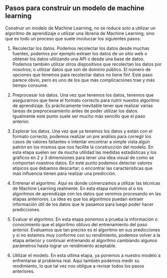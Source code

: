 ## Pasos para construir un modelo de machine learning

Construir un modelo de Machine Learning, no se reduce solo a utilizar un algoritmo de aprendizaje o utilizar una librería de Machine Learning; sino que es todo un proceso que suele involucrar los siguientes pasos:

1. Recolectar los datos. Podemos recolectar los datos desde muchas fuentes, podemos por ejemplo extraer los datos de un sitio web o obtener los datos utilizando una API o desde una base de datos. Podemos también utilizar otros dispositivos que recolectan los datos por nosotros; o utilizar datos que son de dominio público. El número de opciones que tenemos para recolectar datos no tiene fin!. Este paso parece obvio, pero es uno de los que más complicaciones trae y más tiempo consume.

2. Preprocesar los datos. Una vez que tenemos los datos, tenemos que asegurarnos que tiene el formato correcto para nutrir nuestro algoritmo de aprendizaje. Es prácticamente inevitable tener que realizar varias tareas de preprocesamiento antes de poder utilizar los datos. Igualmente este punto suele ser mucho más sencillo que el paso anterior.

3. Explorar los datos. Una vez que ya tenemos los datos y están con el formato correcto, podemos realizar un pre análisis para corregir los casos de valores faltantes o intentar encontrar a simple vista algún patrón en los mismos que nos facilite la construcción del modelo. En esta etapa suelen ser de mucha utilidad las medidas estadísticas y los gráficos en 2 y 3 dimensiones para tener una idea visual de como se comportan nuestros datos. En este punto podemos detectar valores atípicos que debamos descartar; o encontrar las características que más influencia tienen para realizar una predicción.

3. Entrenar el algoritmo. Aquí es donde comenzamos a utilizar las técnicas de Machine Learning realmente. En esta etapa nutrimos al o los algoritmos de aprendizaje con los datos que venimos procesando en las etapas anteriores. La idea es que los algoritmos puedan extraer información útil de los datos que le pasamos para luego poder hacer predicciones.

4. Evaluar el algoritmo. En esta etapa ponemos a prueba la información o conocimiento que el algoritmo obtuvo del entrenamiento del paso anterior. Evaluamos que tan preciso es el algoritmo en sus predicciones y si no estamos muy conforme con su rendimiento, podemos volver a la etapa anterior y continuar entrenando el algoritmo cambiando algunos parámetros hasta lograr un rendimiento aceptable.

5. Utilizar el modelo. En esta ultima etapa, ya ponemos a nuestro modelo a enfrentarse al problema real. Aquí también podemos medir su rendimiento, lo que tal vez nos obligue a revisar todos los pasos anteriores.
